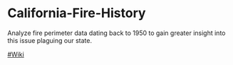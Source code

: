 # California-Fire-History
Analyze fire perimeter data dating back to 1950 to gain greater insight into this issue plaguing our state.

[#Wiki](https://thsmale.github.io/California-Fire-History/)
